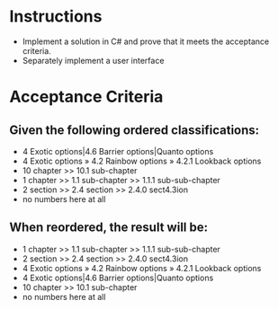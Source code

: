 # Instructions
*	Implement a solution in C# and prove that it meets the acceptance criteria.
*	Separately implement a user interface 

# Acceptance Criteria
## Given the following ordered classifications:
*	4 Exotic options|4.6 Barrier options|Quanto options
*	4 Exotic options » 4.2 Rainbow options » 4.2.1 Lookback options
*	10 chapter >> 10.1 sub-chapter
*	1 chapter >> 1.1 sub-chapter >> 1.1.1 sub-sub-chapter
*	2 section >> 2.4 section >> 2.4.0 sect4.3ion
*	no numbers here at all

## When reordered, the result will be:
*	1 chapter >> 1.1 sub-chapter >> 1.1.1 sub-sub-chapter
*	2 section >> 2.4 section >> 2.4.0 sect4.3ion
*	4 Exotic options » 4.2 Rainbow options » 4.2.1 Lookback options
*	4 Exotic options|4.6 Barrier options|Quanto options
*	10 chapter >> 10.1 sub-chapter
*	no numbers here at all
